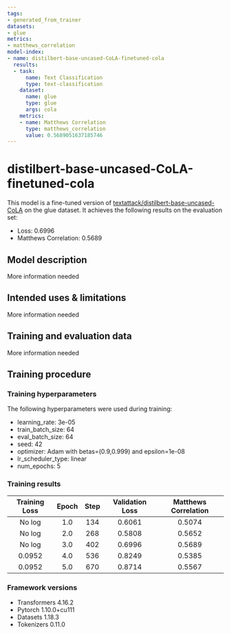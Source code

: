 ```yaml
---
tags:
- generated_from_trainer
datasets:
- glue
metrics:
- matthews_correlation
model-index:
- name: distilbert-base-uncased-CoLA-finetuned-cola
  results:
  - task:
      name: Text Classification
      type: text-classification
    dataset:
      name: glue
      type: glue
      args: cola
    metrics:
    - name: Matthews Correlation
      type: matthews_correlation
      value: 0.5689051637185746
---
```


<!-- This model card has been generated automatically according to the information the Trainer had access to. You
should probably proofread and complete it, then remove this comment. -->

# distilbert-base-uncased-CoLA-finetuned-cola

This model is a fine-tuned version of [textattack/distilbert-base-uncased-CoLA](https://huggingface.co/textattack/distilbert-base-uncased-CoLA) on the glue dataset.
It achieves the following results on the evaluation set:
- Loss: 0.6996
- Matthews Correlation: 0.5689

## Model description

More information needed

## Intended uses & limitations

More information needed

## Training and evaluation data

More information needed

## Training procedure

### Training hyperparameters

The following hyperparameters were used during training:
- learning_rate: 3e-05
- train_batch_size: 64
- eval_batch_size: 64
- seed: 42
- optimizer: Adam with betas=(0.9,0.999) and epsilon=1e-08
- lr_scheduler_type: linear
- num_epochs: 5

### Training results

| Training Loss | Epoch | Step | Validation Loss | Matthews Correlation |
|:-------------:|:-----:|:----:|:---------------:|:--------------------:|
| No log        | 1.0   | 134  | 0.6061          | 0.5074               |
| No log        | 2.0   | 268  | 0.5808          | 0.5652               |
| No log        | 3.0   | 402  | 0.6996          | 0.5689               |
| 0.0952        | 4.0   | 536  | 0.8249          | 0.5385               |
| 0.0952        | 5.0   | 670  | 0.8714          | 0.5567               |


### Framework versions

- Transformers 4.16.2
- Pytorch 1.10.0+cu111
- Datasets 1.18.3
- Tokenizers 0.11.0
